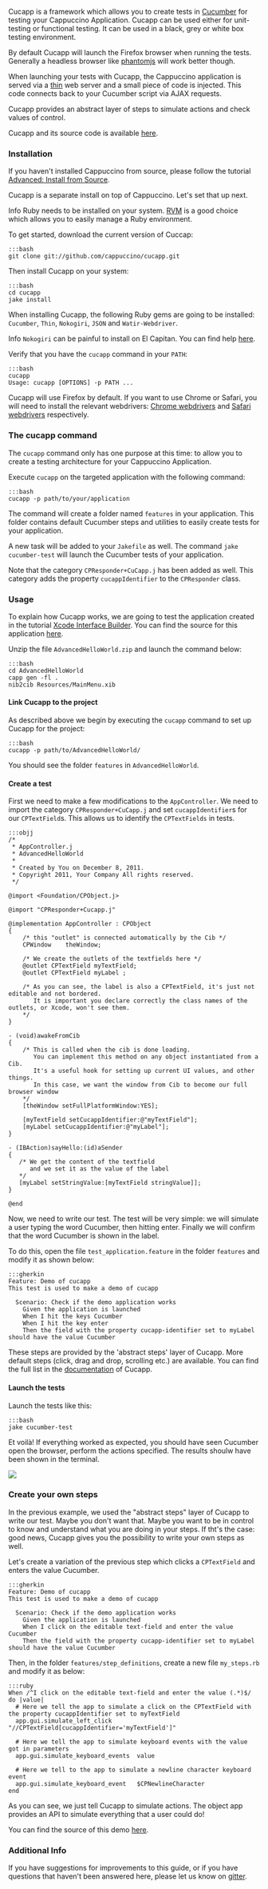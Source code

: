 Cucapp is a framework which allows you to create tests in [Cucumber](https://cucumber.io) for testing your Cappuccino Application. Cucapp can be used either for unit-testing or functional testing. It can be used in a black, grey or white box testing environment.

By default Cucapp will launch the Firefox browser when running the tests. Generally a headless browser like [phantomjs](http://phantomjs.org) will work better though.

When launching your tests with Cucapp, the Cappuccino application is served via a [thin](http://code.macournoyer.com/thin/) web server and a small piece of code is injected. This code connects back to your Cucumber script via AJAX requests.

Cucapp provides an abstract layer of steps to simulate actions and check values of control.

Cucapp and its source code is available [here](https://github.com/cappuccino/cucapp).

### Installation

If you haven't installed Cappuccino from source, please follow the tutorial [Advanced: Install from Source](/learn/build-source.html).

Cucapp is a separate install on top of Cappuccino. Let's set that up next.

<span class="label label-info">Info</span> Ruby needs to be installed on your system. [RVM](http://rvm.io) is a good choice which allows you to easily manage a Ruby environment.

To get started, download the current version of Cuccap:

    :::bash
    git clone git://github.com/cappuccino/cucapp.git

Then install Cucapp on your system:

    :::bash
    cd cucapp
    jake install

When installing Cucapp, the following Ruby gems are going to be installed: `Cucumber`, `Thin`, `Nokogiri`, `JSON` and `Watir-Webdriver`.

<span class="label label-info">Info</span> `Nokogiri` can be painful to install on El Capitan. You can find help [here](http://www.nokogiri.org/tutorials/installing_nokogiri.html).

Verify that you have the `cucapp` command in your `PATH`:

    :::bash
    cucapp
    Usage: cucapp [OPTIONS] -p PATH ...

Cucapp will use Firefox by default. If you want to use Chrome or Safari, you will need to install the relevant webdrivers: [Chrome webdrivers](http://watirwebdriver.com/chrome/) and [Safari webdrivers](http://watirwebdriver.com/safari/) respectively.

### The cucapp command

The `cucapp` command only has one purpose at this time: to allow you to create a testing architecture for your Cappuccino Application.

Execute `cucapp` on the targeted application with the following command:

    :::bash
    cucapp -p path/to/your/application

The command will create a folder named `features` in your application. This folder contains default Cucumber steps and utilities to easily create tests for your application.

A new task will be added to your `Jakefile` as well. The command `jake cucumber-test` will launch the Cucumber tests of your application.

Note that the category `CPResponder+CuCapp.j` has been added as well. This category adds the property `cucappIdentifier` to the `CPResponder` class.

### Usage

To explain how Cucapp works, we are going to test the application created in the tutorial [Xcode Interface Builder](/learn/xcode-basics.html). You can find the source for this application [here](files/AdvancedHelloWorld.zip).

Unzip the file `AdvancedHelloWorld.zip` and launch the command below:

    :::bash
    cd AdvancedHelloWorld
    capp gen -fl .
    nib2cib Resources/MainMenu.xib

#### Link Cucapp to the project

As described above we begin by executing the `cucapp` command to set up Cucapp for the project:

    :::bash
    cucapp -p path/to/AdvancedHelloWorld/

You should see the folder `features` in `AdvancedHelloWorld`.

#### Create a test

First we need to make a few modifications to the `AppController`. We need to import the category `CPResponder+CuCapp.j` and set `cucappIdentifier`s for our `CPTextField`s. This allows us to identify the `CPTextFields` in tests.

    :::objj
    /*
     * AppController.j
     * AdvancedHelloWorld
     *
     * Created by You on December 8, 2011.
     * Copyright 2011, Your Company All rights reserved.
     */

    @import <Foundation/CPObject.j>

    @import "CPResponder+Cucapp.j"

    @implementation AppController : CPObject
    {
        /* this "outlet" is connected automatically by the Cib */
        CPWindow    theWindow;

        /* We create the outlets of the textfields here */
        @outlet CPTextField myTextField;
        @outlet CPTextField myLabel ;

        /* As you can see, the label is also a CPTextField, it's just not editable and not bordered.
           It is important you declare correctly the class names of the outlets, or Xcode, won't see them.
        */
    }

    - (void)awakeFromCib
    {
        /* This is called when the cib is done loading.
           You can implement this method on any object instantiated from a Cib.
           It's a useful hook for setting up current UI values, and other things.
           In this case, we want the window from Cib to become our full browser window
        */
        [theWindow setFullPlatformWindow:YES];

        [myTextField setCucappIdentifier:@"myTextField"];
        [myLabel setCucappIdentifier:@"myLabel"];
    }

    - (IBAction)sayHello:(id)aSender
    {
       /* We get the content of the textfield
          and we set it as the value of the label
       */
       [myLabel setStringValue:[myTextField stringValue]];
    }

    @end

Now, we need to write our test. The test will be very simple: we will simulate a user typing the word Cucumber, then hitting enter. Finally we will confirm that the word Cucumber is shown in the label.

To do this, open the file `test_application.feature` in the folder `features` and modify it as shown below:

    :::gherkin
    Feature: Demo of cucapp
    This test is used to make a demo of cucapp

      Scenario: Check if the demo application works
        Given the application is launched
        When I hit the keys Cucumber
        When I hit the key enter
        Then the field with the property cucapp-identifier set to myLabel should have the value Cucumber

These steps are provided by the 'abstract steps' layer of Cucapp. More default steps (click, drag and drop, scrolling etc.) are available. You can find the full list in the [documentation](https://github.com/cappuccino/cucapp) of Cucapp.

#### Launch the tests

Launch the tests like this:

    :::bash
    jake cucumber-test

Et voilà! If everything worked as expected, you should have seen Cucumber open the browser, perform the actions specified. The results shoulw have been shown in the terminal.

![](cucapp-1-terminal.png)

### Create your own steps

In the previous example, we used the "abstract steps" layer of Cucapp to write our test. Maybe you don't want that. Maybe you want to be in control to know and understand what you are doing in your steps. If tht's the case: good news, Cucapp gives you the possibility to write your own steps as well.

Let's create a variation of the previous step which clicks a `CPTextField` and enters the value Cucumber.

    :::gherkin
    Feature: Demo of cucapp
    This test is used to make a demo of cucapp

      Scenario: Check if the demo application works
        Given the application is launched
        When I click on the editable text-field and enter the value Cucumber
        Then the field with the property cucapp-identifier set to myLabel should have the value Cucumber

Then, in the folder `features/step_definitions`, create a new file `my_steps.rb` and modify it as below:

    :::ruby
    When /^I click on the editable text-field and enter the value (.*)$/ do |value|
      # Here we tell the app to simulate a click on the CPTextField with the property cucappIdentifier set to myTextField
      app.gui.simulate_left_click       "//CPTextField[cucappIdentifier='myTextField']"

      # Here we tell the app to simulate keyboard events with the value got in parameters
      app.gui.simulate_keyboard_events  value

      # Here we tell to the app to simulate a newline character keyboard event
      app.gui.simulate_keyboard_event   $CPNewlineCharacter
    end

As you can see, we just tell Cucapp to simulate actions. The object app provides an API to simulate everything that a user could do!

You can find the source of this demo [here](files/AdvancedHelloWorldCucapp.zip).

### Additional Info

If you have suggestions for improvements to this guide, or if you have questions that haven't been answered here, please let us know on
[gitter](https://gitter.im/cappuccino/cappuccino).